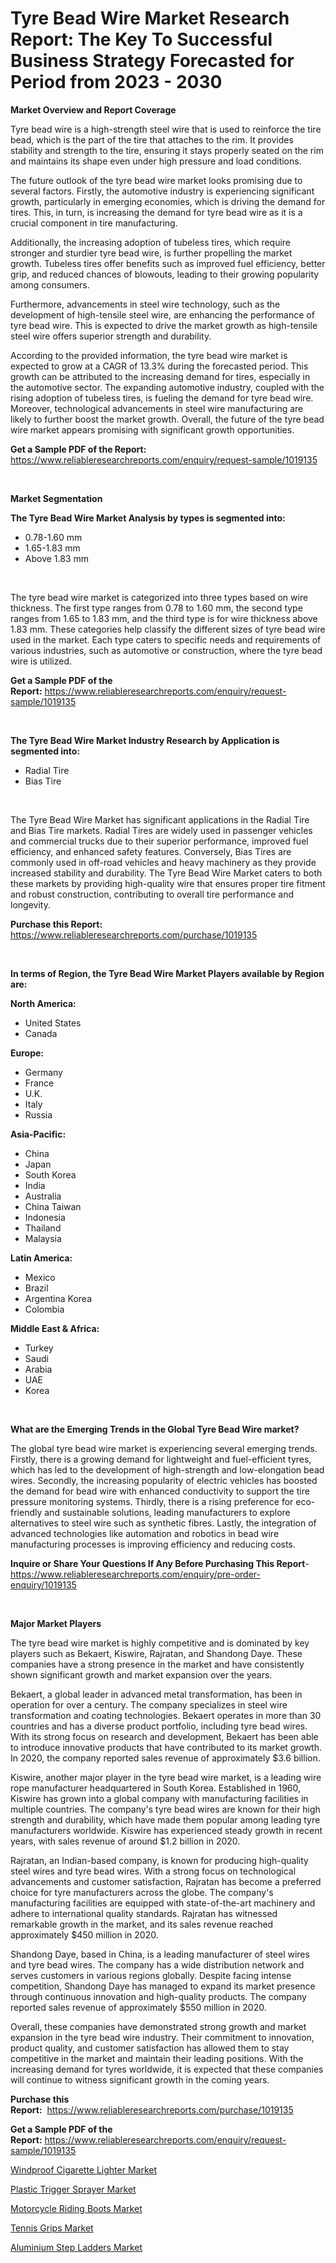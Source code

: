 <p><h1>Tyre Bead Wire Market Research Report: The Key To Successful Business Strategy Forecasted for Period from 2023 - 2030</h1></p><p><strong>Market Overview and Report Coverage</strong></p>
<p><p>Tyre bead wire is a high-strength steel wire that is used to reinforce the tire bead, which is the part of the tire that attaches to the rim. It provides stability and strength to the tire, ensuring it stays properly seated on the rim and maintains its shape even under high pressure and load conditions.</p><p>The future outlook of the tyre bead wire market looks promising due to several factors. Firstly, the automotive industry is experiencing significant growth, particularly in emerging economies, which is driving the demand for tires. This, in turn, is increasing the demand for tyre bead wire as it is a crucial component in tire manufacturing.</p><p>Additionally, the increasing adoption of tubeless tires, which require stronger and sturdier tyre bead wire, is further propelling the market growth. Tubeless tires offer benefits such as improved fuel efficiency, better grip, and reduced chances of blowouts, leading to their growing popularity among consumers.</p><p>Furthermore, advancements in steel wire technology, such as the development of high-tensile steel wire, are enhancing the performance of tyre bead wire. This is expected to drive the market growth as high-tensile steel wire offers superior strength and durability.</p><p>According to the provided information, the tyre bead wire market is expected to grow at a CAGR of 13.3% during the forecasted period. This growth can be attributed to the increasing demand for tires, especially in the automotive sector. The expanding automotive industry, coupled with the rising adoption of tubeless tires, is fueling the demand for tyre bead wire. Moreover, technological advancements in steel wire manufacturing are likely to further boost the market growth. Overall, the future of the tyre bead wire market appears promising with significant growth opportunities.</p></p>
<p><strong>Get a Sample PDF of the Report:</strong> <a href="https://www.reliableresearchreports.com/enquiry/request-sample/1019135">https://www.reliableresearchreports.com/enquiry/request-sample/1019135</a></p>
<p>&nbsp;</p>
<p><strong>Market Segmentation</strong></p>
<p><strong>The Tyre Bead Wire Market Analysis by types is segmented into:</strong></p>
<p><ul><li>0.78-1.60 mm</li><li>1.65-1.83 mm</li><li>Above 1.83 mm</li></ul></p>
<p>&nbsp;</p>
<p><p>The tyre bead wire market is categorized into three types based on wire thickness. The first type ranges from 0.78 to 1.60 mm, the second type ranges from 1.65 to 1.83 mm, and the third type is for wire thickness above 1.83 mm. These categories help classify the different sizes of tyre bead wire used in the market. Each type caters to specific needs and requirements of various industries, such as automotive or construction, where the tyre bead wire is utilized.</p></p>
<p><strong>Get a Sample PDF of the Report:</strong>&nbsp;<a href="https://www.reliableresearchreports.com/enquiry/request-sample/1019135">https://www.reliableresearchreports.com/enquiry/request-sample/1019135</a></p>
<p>&nbsp;</p>
<p><strong>The Tyre Bead Wire Market Industry Research by Application is segmented into:</strong></p>
<p><ul><li>Radial Tire</li><li>Bias Tire</li></ul></p>
<p>&nbsp;</p>
<p><p>The Tyre Bead Wire Market has significant applications in the Radial Tire and Bias Tire markets. Radial Tires are widely used in passenger vehicles and commercial trucks due to their superior performance, improved fuel efficiency, and enhanced safety features. Conversely, Bias Tires are commonly used in off-road vehicles and heavy machinery as they provide increased stability and durability. The Tyre Bead Wire Market caters to both these markets by providing high-quality wire that ensures proper tire fitment and robust construction, contributing to overall tire performance and longevity.</p></p>
<p><strong>Purchase this Report:</strong>&nbsp; <a href="https://www.reliableresearchreports.com/purchase/1019135">https://www.reliableresearchreports.com/purchase/1019135</a></p>
<p>&nbsp;</p>
<p><strong>In terms of Region, the Tyre Bead Wire Market Players available by Region are:</strong></p>
<p>
    <p> <strong> North America: </strong>
        <ul>
            <li>United States</li>
            <li>Canada</li>
        </ul>
        </p> 
    <p> <strong> Europe: </strong>
        <ul>
            <li>Germany</li>
            <li>France</li>
            <li>U.K.</li>
            <li>Italy</li>
            <li>Russia</li>
        </ul>
        </p> 
    <p> <strong> Asia-Pacific: </strong>
        <ul>
            <li>China</li>
            <li>Japan</li>
            <li>South Korea</li>
            <li>India</li>
            <li>Australia</li>
            <li>China Taiwan</li>
            <li>Indonesia</li>
            <li>Thailand</li>
            <li>Malaysia</li>
        </ul>
        </p> 
    <p> <strong> Latin America: </strong>
        <ul>
            <li>Mexico</li>
            <li>Brazil</li>
            <li>Argentina Korea</li>
            <li>Colombia</li>
        </ul>
        </p> 
    <p> <strong> Middle East & Africa: </strong>
        <ul>
            <li>Turkey</li>
            <li>Saudi</li>
            <li>Arabia</li>
            <li>UAE</li>
            <li>Korea</li>
        </ul>
    </p>
    </p>
<p>&nbsp;</p>
<p><strong>What are the Emerging Trends in the Global Tyre Bead Wire market?</strong></p>
<p><p>The global tyre bead wire market is experiencing several emerging trends. Firstly, there is a growing demand for lightweight and fuel-efficient tyres, which has led to the development of high-strength and low-elongation bead wires. Secondly, the increasing popularity of electric vehicles has boosted the demand for bead wire with enhanced conductivity to support the tire pressure monitoring systems. Thirdly, there is a rising preference for eco-friendly and sustainable solutions, leading manufacturers to explore alternatives to steel wire such as synthetic fibres. Lastly, the integration of advanced technologies like automation and robotics in bead wire manufacturing processes is improving efficiency and reducing costs.</p></p>
<p><strong>Inquire or Share Your Questions If Any Before Purchasing This Report</strong>- <a href="https://www.reliableresearchreports.com/enquiry/pre-order-enquiry/1019135">https://www.reliableresearchreports.com/enquiry/pre-order-enquiry/1019135</a></p>
<p>&nbsp;</p>
<p><strong>Major Market Players</strong></p>
<p><p>The tyre bead wire market is highly competitive and is dominated by key players such as Bekaert, Kiswire, Rajratan, and Shandong Daye. These companies have a strong presence in the market and have consistently shown significant growth and market expansion over the years.</p><p>Bekaert, a global leader in advanced metal transformation, has been in operation for over a century. The company specializes in steel wire transformation and coating technologies. Bekaert operates in more than 30 countries and has a diverse product portfolio, including tyre bead wires. With its strong focus on research and development, Bekaert has been able to introduce innovative products that have contributed to its market growth. In 2020, the company reported sales revenue of approximately $3.6 billion.</p><p>Kiswire, another major player in the tyre bead wire market, is a leading wire rope manufacturer headquartered in South Korea. Established in 1960, Kiswire has grown into a global company with manufacturing facilities in multiple countries. The company's tyre bead wires are known for their high strength and durability, which have made them popular among leading tyre manufacturers worldwide. Kiswire has experienced steady growth in recent years, with sales revenue of around $1.2 billion in 2020.</p><p>Rajratan, an Indian-based company, is known for producing high-quality steel wires and tyre bead wires. With a strong focus on technological advancements and customer satisfaction, Rajratan has become a preferred choice for tyre manufacturers across the globe. The company's manufacturing facilities are equipped with state-of-the-art machinery and adhere to international quality standards. Rajratan has witnessed remarkable growth in the market, and its sales revenue reached approximately $450 million in 2020.</p><p>Shandong Daye, based in China, is a leading manufacturer of steel wires and tyre bead wires. The company has a wide distribution network and serves customers in various regions globally. Despite facing intense competition, Shandong Daye has managed to expand its market presence through continuous innovation and high-quality products. The company reported sales revenue of approximately $550 million in 2020.</p><p>Overall, these companies have demonstrated strong growth and market expansion in the tyre bead wire industry. Their commitment to innovation, product quality, and customer satisfaction has allowed them to stay competitive in the market and maintain their leading positions. With the increasing demand for tyres worldwide, it is expected that these companies will continue to witness significant growth in the coming years.</p></p>
<p><strong>Purchase this Report:</strong>&nbsp;&nbsp;<a href="https://www.reliableresearchreports.com/purchase/1019135">https://www.reliableresearchreports.com/purchase/1019135</a></p>
<p></p>
<p><strong>Get a Sample PDF of the Report:</strong>&nbsp;<a href="https://www.reliableresearchreports.com/enquiry/request-sample/1019135">https://www.reliableresearchreports.com/enquiry/request-sample/1019135</a></p>
<p><p><a href="https://medium.com/@boydsmitham726/windproof-cigarette-lighter-market-size-market-outlook-and-market-forecast-2023-to-2030-2b0074a1caee">Windproof Cigarette Lighter Market</a></p><p><a href="https://medium.com/@royalhoeger626/plastic-trigger-sprayer-market-outlook-industry-overview-and-forecast-2023-to-2030-e652511ed87e">Plastic Trigger Sprayer Market</a></p><p><a href="https://medium.com/@jerrodhilll68/motorcycle-riding-boots-market-analysis-and-sze-forecasted-for-period-from-2023-to-2030-d033dd43811f">Motorcycle Riding Boots Market</a></p><p><a href="https://medium.com/@birdielynch645/tennis-grips-market-trends-forecast-and-competitive-analysis-to-2030-24ca1b3ebfd9">Tennis Grips Market</a></p><p><a href="https://medium.com/@kelsitorphy644/aluminium-step-ladders-market-competitive-analysis-market-trends-and-forecast-to-2030-afa765818134">Aluminium Step Ladders Market</a></p></p>